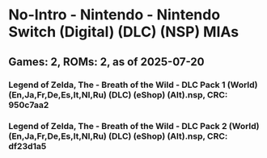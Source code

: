 # No-Intro - Nintendo - Nintendo Switch (Digital) (DLC) (NSP) MIAs
## Games: 2, ROMs: 2, as of 2025-07-20

### Legend of Zelda, The - Breath of the Wild - DLC Pack 1 (World) (En,Ja,Fr,De,Es,It,Nl,Ru) (DLC) (eShop) (Alt).nsp, CRC: 950c7aa2
### Legend of Zelda, The - Breath of the Wild - DLC Pack 2 (World) (En,Ja,Fr,De,Es,It,Nl,Ru) (DLC) (eShop) (Alt).nsp, CRC: df23d1a5
